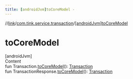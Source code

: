 ```yaml
---
title: [androidJvm]toCoreModel -
---
```

//[link](../index.md)/[com.tink.service.transaction](index.md)/[[androidJvm]toCoreModel]([android-jvm]to-core-model.md)



# toCoreModel  
[androidJvm]  
Content  
fun Transaction.[toCoreModel]([android-jvm]to-core-model.md)(): [Transaction](../com.tink.model.transaction/[android-jvm]-transaction/index.md)  
fun TransactionResponse.[toCoreModel]([android-jvm]to-core-model.md)(): [Transaction](../com.tink.model.transaction/[android-jvm]-transaction/index.md)  



